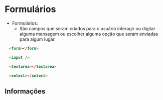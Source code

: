 # Formulários

- Formulários:
  - São campos que seram criados para o usuário interagir ou digitar alguma mensagem ou escolher alguma opção que seram enviadas para algum lugar.

```html
  <form></form>
```

```html
  <input />
```

```html
  <textarea></textarea>
```

```html
  <select></select>
```

## Informações
